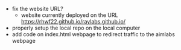 - fix the website URL?
  - website currently deployed on the URL https://rhwf22.github.io/raylabs.github.io/
- properly setup the local repo on the local computer
- add code on index.html webpage to redirect traffic to the aimlabs webpage
